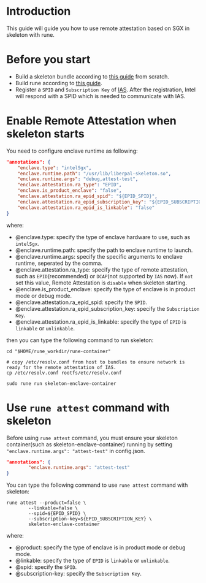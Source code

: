 # Introduction
This guide will guide you how to use remote attestation based on SGX in skeleton with rune.

# Before you start
- Build a skeleton bundle according to [this guide](https://github.com/alibaba/inclavare-containers/blob/master/rune/libenclave/internal/runtime/pal/skeleton/README.md) from scratch.
- Build rune according to [this guide](https://github.com/alibaba/inclavare-containers#rune).
- Register a `SPID` and `Subscription Key` of [IAS](https://api.portal.trustedservices.intel.com/EPID-attestation). After the registration, Intel will respond with a SPID which is needed to communicate with IAS.

# Enable Remote Attestation when skeleton starts
 You need to configure enclave runtime as following:
```json
"annotations": {
	"enclave.type": "intelSgx",
	"enclave.runtime.path": "/usr/lib/liberpal-skeleton.so",
	"enclave.runtime.args": "debug,attest-test",
	"enclave.attestation.ra_type": "EPID",
	"enclave.is_product_enclave": "false",
	"enclave.attestation.ra_epid_spid": "${EPID_SPID}",
	"enclave.attestation.ra_epid_subscription_key": "${EPID_SUBSCRIPTION_KEY}",
	"enclave.attestation.ra_epid_is_linkable": "false"
}
```

where:
- @enclave.type: specify the type of enclave hardware to use, such as `intelSgx`.
- @enclave.runtime.path: specify the path to enclave runtime to launch.
- @enclave.runtime.args: specify the specific arguments to enclave runtime, seperated by the comma.
- @enclave.attestation.ra_type:  specify the type of remote attestation, such as `EPID`(recommended) or `DCAP`(not supported by `IAS` now). If `not` set this value,  Remote Attestation is `disable` when skeleton starting.
- @enclave.is_product_enclave: specify the type of enclave is in product mode or debug mode.
- @enclave.attestation.ra_epid_spid: specify the `SPID`.
- @enclave.attestation.ra_epid_subscription_key: specify the `Subscription Key`.
- @enclave.attestation.ra_epid_is_linkable: specify the type of `EPID` is `linkable` or `unlinkable`.  

then you can type the following command to run skeleton:

```shell
cd "$HOME/rune_workdir/rune-container"

# copy /etc/resolv.conf from host to bundles to ensure network is ready for the remote attestation of IAS.
cp /etc/resolv.conf rootfs/etc/resolv.conf

sudo rune run skeleton-enclave-container
```

# Use `rune attest` command with skeleton
Before using `rune attest` command, you must ensure your skeleton container(such as skeleton-enclave-container) running by setting `"enclave.runtime.args": "attest-test"` in config.json.
```json
"annotations": {
        "enclave.runtime.args": "attest-test"
}
```

You can type the following command to use `rune attest` command with skeleton:

```shell
rune attest --product=false \ 
		--linkable=false \
		--spid=${EPID_SPID} \
		--subscription-key=${EPID_SUBSCRIPTION_KEY} \
		skeleton-enclave-container
```

where:
- @product: specify the type of enclave is in product mode or debug mode.
- @linkable: specify the type of `EPID` is `linkable` or `unlinkable`.
- @spid: specify the `SPID`.
- @subscription-key: specify the `Subscription Key`.
